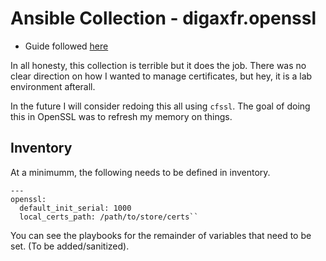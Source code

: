 # Ansible Collection - digaxfr.openssl

* Guide followed [here](https://www.golinuxcloud.com/openssl-create-certificate-chain-linux/)

In all honesty, this collection is terrible but it does the job. There was no
clear direction on how I wanted to manage certificates, but hey, it is a lab
environment afterall.

In the future I will consider redoing this all using `cfssl`. The goal of doing
this in OpenSSL was to refresh my memory on things.

## Inventory

At a minimumm, the following needs to be defined in inventory.

```
---
openssl:
  default_init_serial: 1000
  local_certs_path: /path/to/store/certs``
```

You can see the playbooks for the remainder of variables that need to be set.
(To be added/sanitized).
